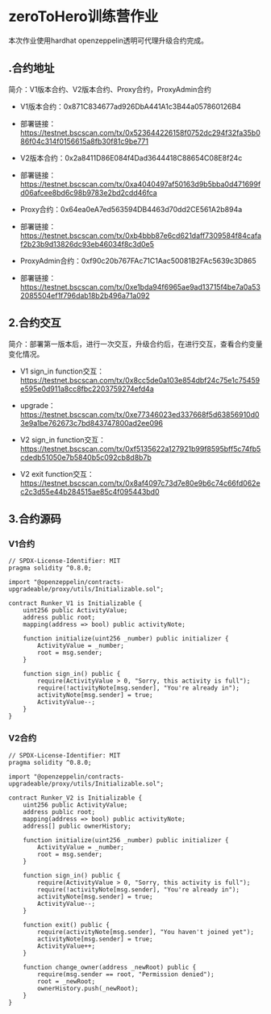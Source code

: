 # zeroToHero训练营作业
本次作业使用hardhat openzeppelin透明可代理升级合约完成。

## .合约地址

简介：V1版本合约、V2版本合约、Proxy合约，ProxyAdmin合约

 - V1版本合约：0x871C834677ad926DbA441A1c3B44a057860126B4

 - 部署链接：https://testnet.bscscan.com/tx/0x523644226158f0752dc294f32fa35b086f04c314f0156615a8fb30f81c9be771


 - V2版本合约：0x2a8411D86E084f4Dad3644418C88654C08E8f24c

 - 部署链接：https://testnet.bscscan.com/tx/0xa4040497af50163d9b5bba0d471699fd06afcee8bd6c98b9783e2bd2cdd46fca


 - Proxy合约：0x64ea0eA7ed563594DB4463d70dd2CE561A2b894a

 - 部署链接：https://testnet.bscscan.com/tx/0xb4bbb87e6cd621daff7309584f84cafaf2b23b9d13826dc93eb46034f8c3d0e5

 - ProxyAdmin合约：0xf90c20b767FAc71C1Aac50081B2FAc5639c3D865

 - 部署链接：https://testnet.bscscan.com/tx/0xe1bda94f6965ae9ad13715f4be7a0a532085504ef1f796dab18b2b496a71a092

## 2.合约交互

简介：部署第一版本后，进行一次交互，升级合约后，在进行交互，查看合约变量变化情况。
 
 - V1 sign_in function交互：https://testnet.bscscan.com/tx/0x8cc5de0a103e854dbf24c75e1c75459e595e0d911a8cc8fbc2203759274efd4a

 - upgrade：https://testnet.bscscan.com/tx/0xe77346023ed337668f5d63856910d03e9a1be762673c7bd843747800ad2ee096

 - V2 sign_in function交互：https://testnet.bscscan.com/tx/0xf5135622a127921b99f8595bff5c74fb5cdedb51050e7b5840b5c092cb8d8b7b

 - V2 exit function交互：https://testnet.bscscan.com/tx/0x8af4097c73d7e80e9b6c74c66fd062ec2c3d55e44b284515ae85c4f095443bd0


## 3.合约源码

### V1合约

```solidity
// SPDX-License-Identifier: MIT
pragma solidity ^0.8.0;

import "@openzeppelin/contracts-upgradeable/proxy/utils/Initializable.sol";

contract Runker_V1 is Initializable {
    uint256 public ActivityValue;
    address public root;
    mapping(address => bool) public activityNote;

    function initialize(uint256 _number) public initializer {
        ActivityValue = _number;
        root = msg.sender;
    }

    function sign_in() public {
        require(ActivityValue > 0, "Sorry, this activity is full");
        require(!activityNote[msg.sender], "You're already in");
        activityNote[msg.sender] = true;
        ActivityValue--;
    }
}
```

### V2合约

```solidity
// SPDX-License-Identifier: MIT
pragma solidity ^0.8.0;

import "@openzeppelin/contracts-upgradeable/proxy/utils/Initializable.sol";

contract Runker_V2 is Initializable {
    uint256 public ActivityValue;
    address public root;
    mapping(address => bool) public activityNote;
    address[] public ownerHistory;

    function initialize(uint256 _number) public initializer {
        ActivityValue = _number;
        root = msg.sender;
    }

    function sign_in() public {
        require(ActivityValue > 0, "Sorry, this activity is full");
        require(!activityNote[msg.sender], "You're already in");
        activityNote[msg.sender] = true;
        ActivityValue--;
    }

    function exit() public {
        require(activityNote[msg.sender], "You haven't joined yet");
        activityNote[msg.sender] = true;
        ActivityValue++;
    }

    function change_owner(address _newRoot) public {
        require(msg.sender == root, "Permission denied");
        root = _newRoot;
        ownerHistory.push(_newRoot);
    }
}
```